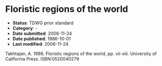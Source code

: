 # Floristic regions of the world

* **Status**: TDWG prior standard
* **Category**: -
* **Date submitted**: 2006-11-24
* **Date published**: 1986-10-01
* **Last modified**: 2006-11-24

Takhtajan, A. 1986. Floristic regions of the world, pp. vii-xiii. University of California Press.
ISBN:0520040279
